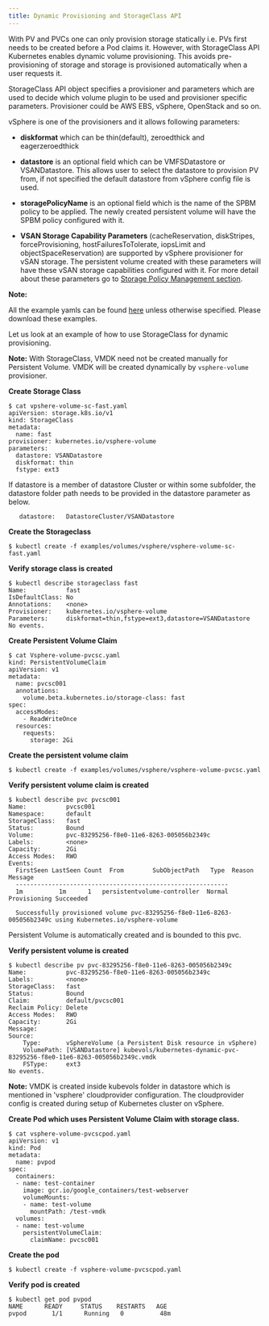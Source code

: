 ```yaml
---
title: Dynamic Provisioning and StorageClass API
---
```


With PV and PVCs one can only provision storage statically i.e. PVs first needs to be created before a Pod claims it. However, with StorageClass API Kubernetes enables dynamic volume provisioning. This avoids pre-provisioning of storage and storage is provisioned automatically when a user requests it.

StorageClass API object specifies a provisioner and parameters  which are used to decide which volume plugin to be used and provisioner specific parameters.
Provisioner could be AWS EBS, vSphere, OpenStack and so on.

vSphere is one of the provisioners and it allows following parameters:

* **diskformat** which can be thin(default), zeroedthick and eagerzeroedthick

* **datastore** is an optional field which can be VMFSDatastore or VSANDatastore. This allows user to select the datastore to provision PV from, if not specified the default datastore from vSphere config file is used.

* **storagePolicyName** is an optional field which is the name of the SPBM policy to be applied. The newly created persistent volume will have the SPBM policy configured with it.

* **VSAN Storage Capability Parameters** (cacheReservation, diskStripes, forceProvisioning, hostFailuresToTolerate, iopsLimit and objectSpaceReservation) are supported by vSphere provisioner for vSAN storage. The persistent volume created with these parameters will have these vSAN storage capabilities configured with it. For more detail about these parameters go to [Storage Policy Management section](https://vmware.github.io/vsphere-storage-for-kubernetes/documentation/policy-based-mgmt.html).

**Note:**

All the example yamls can be found [here](https://github.com/Kubernetes/Kubernetes/tree/master/examples/volumes/vsphere) unless otherwise specified. Please download these examples.

Let us look at an example of how to use StorageClass for dynamic provisioning.

**Note:** With StorageClass, VMDK need not be created manually for Persistent Volume. VMDK will be created dynamically by `vsphere-volume` provisioner.

**Create Storage Class**

```
$ cat vpshere-volume-sc-fast.yaml
apiVersion: storage.k8s.io/v1
kind: StorageClass
metadata: 
  name: fast
provisioner: kubernetes.io/vsphere-volume
parameters: 
  datastore: VSANDatastore
  diskformat: thin
  fstype: ext3
```

If datastore is a member of datastore Cluster or within some subfolder, the datastore folder path needs to be provided in the datastore parameter as below.

```
   datastore:	DatastoreCluster/VSANDatastore
```

**Create the Storageclass**

```
$ kubectl create -f examples/volumes/vsphere/vsphere-volume-sc-fast.yaml
```

**Verify storage class is created**

```
$ kubectl describe storageclass fast
Name:           fast
IsDefaultClass: No
Annotations:    <none>
Provisioner:    kubernetes.io/vsphere-volume
Parameters:     diskformat=thin,fstype=ext3,datastore=VSANDatastore
No events.
```

**Create Persistent Volume Claim**

```
$ cat Vsphere-volume-pvcsc.yaml
kind: PersistentVolumeClaim
apiVersion: v1
metadata:
  name: pvcsc001
  annotations:
    volume.beta.kubernetes.io/storage-class: fast
spec:
  accessModes:
    - ReadWriteOnce
  resources:
    requests:
      storage: 2Gi
```

**Create the persistent volume claim**

```
$ kubectl create -f examples/volumes/vsphere/vsphere-volume-pvcsc.yaml
```

**Verify persistent volume claim is created**

```
$ kubectl describe pvc pvcsc001
Name:           pvcsc001
Namespace:      default
StorageClass:   fast
Status:         Bound
Volume:         pvc-83295256-f8e0-11e6-8263-005056b2349c
Labels:         <none>
Capacity:       2Gi
Access Modes:   RWO
Events:
  FirstSeen LastSeen Count  From        SubObjectPath   Type  Reason Message
  -----------------------------------------------------------
  1m          1m      1   persistentvolume-controller  Normal  Provisioning Succeeded

  Successfully provisioned volume pvc-83295256-f8e0-11e6-8263-005056b2349c using Kubernetes.io/vsphere-volume
```

Persistent Volume is automatically created and is bounded to this pvc.

**Verify persistent volume is created**

```
$ kubectl describe pv pvc-83295256-f8e0-11e6-8263-005056b2349c
Name:           pvc-83295256-f8e0-11e6-8263-005056b2349c
Labels:         <none>
StorageClass:   fast
Status:         Bound
Claim:          default/pvcsc001
Reclaim Policy: Delete
Access Modes:   RWO
Capacity:       2Gi
Message:
Source:
    Type:       vSphereVolume (a Persistent Disk resource in vSphere)
    VolumePath: [VSANDatastore] kubevols/kubernetes-dynamic-pvc-83295256-f8e0-11e6-8263-005056b2349c.vmdk
    FSType:     ext3
No events.
```

**Note:** VMDK is created inside kubevols folder in datastore which is mentioned in 'vsphere' cloudprovider configuration. The cloudprovider config is created during setup of Kubernetes cluster on vSphere.

**Create Pod which uses Persistent Volume Claim with storage class.**

```
$ cat vsphere-volume-pvcscpod.yaml
apiVersion: v1
kind: Pod
metadata:
  name: pvpod
spec:
  containers:
  - name: test-container
    image: gcr.io/google_containers/test-webserver
    volumeMounts:
    - name: test-volume
      mountPath: /test-vmdk
  volumes:
  - name: test-volume
    persistentVolumeClaim:
      claimName: pvcsc001
```

**Create the pod**

```
$ kubectl create -f vsphere-volume-pvcscpod.yaml
```

**Verify pod is created**

```
$ kubectl get pod pvpod
NAME      READY     STATUS    RESTARTS   AGE
pvpod       1/1      Running   0          48m
```

